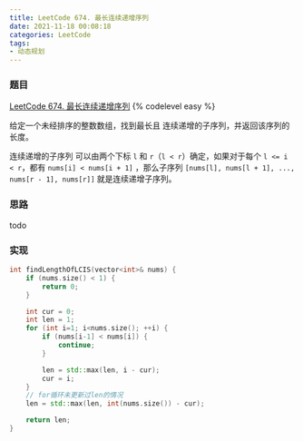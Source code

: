 ```yaml
---
title: LeetCode 674. 最长连续递增序列
date: 2021-11-18 00:08:18
categories: LeetCode
tags:
- 动态规划
---
```


### 题目
[LeetCode 674. 最长连续递增序列](https://leetcode-cn.com/problems/longest-continuous-increasing-subsequence/)
{% codelevel easy %}

给定一个未经排序的整数数组，找到最长且 连续递增的子序列，并返回该序列的长度。
<!-- more -->

连续递增的子序列 可以由两个下标 `l` 和 `r`（`l < r`）确定，如果对于每个 `l <= i < r`，都有 `nums[i] < nums[i + 1]` ，那么子序列 `[nums[l], nums[l + 1], ..., nums[r - 1], nums[r]]` 就是连续递增子序列。

### 思路
todo

### 实现
``` cpp
int findLengthOfLCIS(vector<int>& nums) {
    if (nums.size() < 1) {
        return 0;
    }

    int cur = 0;
    int len = 1;
    for (int i=1; i<nums.size(); ++i) {
        if (nums[i-1] < nums[i]) {
            continue;
        }

        len = std::max(len, i - cur);
        cur = i;
    }
    // for循环未更新过len的情况
    len = std::max(len, int(nums.size()) - cur);

    return len;
}
```
